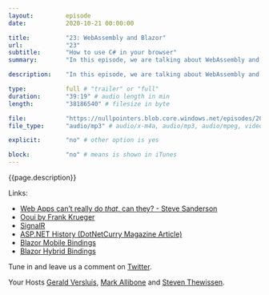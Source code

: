 ```yaml
---
layout:         episode
date: 			2020-10-21 00:00:00

title: 			"23: WebAssembly and Blazor"
url:            "23"
subtitle: 		"How to use C# in your browser"
summary: 		"In this episode, we are talking about WebAssembly and a bit more specifically about Blazor as well. With this hot new technology, you can get rid of JavaScript and just write C# that runs everywhere. Frontend, backend, topend, bottomend, happy end! Oh, and by the way... Did you decide on a new iPhone yet?"

description: 	"In this episode, we are talking about WebAssembly and a bit more specifically about Blazor as well. With this hot new technology, you can get rid of JavaScript and just write C# that runs everywhere. Frontend, backend, topend, bottomend, happy end! Oh, and by the way... Did you decide on a new iPhone yet?"

type:			full # "trailer" or "full"
duration: 		"39:19" # audio length in min
length: 		"38186540" # filesize in byte

file: 			"https://nullpointers.blob.core.windows.net/episodes/20201021_WebAssembly.mp3"
file_type: 		"audio/mp3" # audio/x-m4a, audio/mp3, audio/mpeg, video/quicktime, video/mp4, video/x-m4v, application/pdf, and document/x-epub

explicit: 		"no" # other option is yes

block: 			"no" # means is shown in iTunes
---
```


{{page.description}}

Links:
- [Web Apps can’t really do *that*, can they? - Steve Sanderson](https://www.youtube.com/watch?v=MiLAE6HMr10)
- [Ooui by Frank Krueger](https://github.com/praeclarum/Ooui)
- [SignalR](https://dotnet.microsoft.com/apps/aspnet/signalr)
- [ASP.NET History (DotNetCurry Magazine Article)](https://www.dotnetcurry.com/aspnet/1492/aspnet-history-part-1)
- [Blazor Mobile Bindings](https://docs.microsoft.com/mobile-blazor-bindings/)
- [Blazor Hybrid Bindings](https://devblogs.microsoft.com/aspnet/hybrid-blazor-apps-in-mobile-blazor-bindings-july-update/)

Tune in and leave us a comment on [Twitter](https://twitter.com/nullpointersio).

Your Hosts [Gerald Versluis](https://twitter.com/jfversluis), [Mark Allibone](https://twitter.com/mallibone) and [Steven Thewissen](https://twitter.com/devnl).
